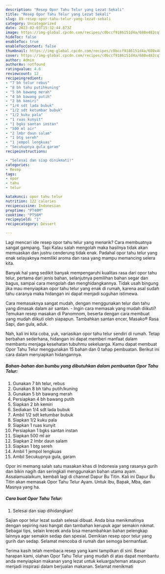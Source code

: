 ```yaml
---
description: "Resep Opor Tahu Telur yang Lezat Sekali"
title: "Resep Opor Tahu Telur yang Lezat Sekali"
slug: 89-resep-opor-tahu-telur-yang-lezat-sekali
category: Uncategorized
date: 2023-02-03T15:32:44.873Z
image: https://img-global.cpcdn.com/recipes/c0bccf9186151d4a/680x482cq70/opor-tahu-telur-foto-resep-utama.jpg
hideToc: false
enableToc: true
enableTocContent: false
thumbnail: https://img-global.cpcdn.com/recipes/c0bccf9186151d4a/680x482cq70/opor-tahu-telur-foto-resep-utama.jpg
cover: https://img-global.cpcdn.com/recipes/c0bccf9186151d4a/680x482cq70/opor-tahu-telur-foto-resep-utama.jpg
author: Admin
authorAv: notfound
ratingvalue: 4.6
reviewcount: 12
recipeingredient:
- "7 bh telur rebus"
- "8 bh tahu putihkuning"
- "5 bh bawang merah"
- "4 bh bawang putih"
- "2 bh kemiri"
- "1/4 sdt lada bubuk"
- "1/2 sdt ketumbar bubuk"
- "1/2 kuku pala"
- "1 ruas kunyit"
- "1 bgks santan instan"
- "500 ml air"
- "2 lmbr daun salam"
- "1 btg sereh"
- "1 jempol lengkuas"
- "Secukupnya gula garam"
recipeinstructions:

- "Selesai dan siap dinikmati!"
categories:
- Resep
tags:
- opor
- tahu
- telur

katakunci: opor tahu telur 
nutrition: 122 calories
recipecuisine: Indonesian
preptime: "PT40M"
cooktime: "PT56M"
recipeyield: "1"
recipecategory: Dessert

---
```



Lagi mencari ide resep opor tahu telur yang menarik? Cara membuatnya sangat gampang. Tapi Kalau salah mengolah maka hasilnya tidak akan memuaskan dan justru cenderung tidak enak. Padahal opor tahu telur yang enak selayaknya memiliki aroma dan rasa yang mampu memancing selera kita.


Banyak hal yang sedikit banyak mempengaruhi kualitas rasa dari opor tahu telur, pertama dari jenis bahan, selanjutnya pemilihan bahan segar dan bagus, sampai cara mengolah dan menghidangkannya. Tidak usah bingung jika mau menyiapkan opor tahu telur yang enak di rumah, karena asal sudah tahu caranya maka hidangan ini dapat menjadi suguhan istimewa.

Cara memasaknya sangat mudah, dengan menggunakan telur dan tahu yang dimasak dalam air santan. - Ingin cara memasak yang mudah diikuti? Temukan resep masakan di Panomnom, beserta dengan cara membuat yang mudah diikuti oleh siapapun. Tambahkan santan encer, Masako® Rasa Sapi, dan gula, aduk.


Nah, kali ini kita coba, yuk, variasikan opor tahu telur sendiri di rumah. Tetap berbahan sederhana, hidangan ini dapat memberi manfaat dalam membantu menjaga kesehatan tubuhmu sekeluarga. Kamu dapat membuat Opor Tahu Telur menggunakan 15 bahan dan 0 tahap pembuatan. Berikut ini cara dalam menyiapkan hidangannya.

<!--inarticleads1-->

##### Bahan-bahan dan bumbu yang dibutuhkan dalam pembuatan Opor Tahu Telur:

1. Gunakan 7 bh telur, rebus
1. Gunakan 8 bh tahu putih/kuning
1. Gunakan 5 bh bawang merah
1. Persiapkan 4 bh bawang putih
1. Siapkan 2 bh kemiri
1. Sediakan 1/4 sdt lada bubuk
1. Ambil 1/2 sdt ketumbar bubuk
1. Siapkan 1/2 kuku pala
1. Siapkan 1 ruas kunyit
1. Persiapkan 1 bgks santan instan
1. Siapkan 500 ml air
1. Siapkan 2 lmbr daun salam
1. Siapkan 1 btg sereh
1. Ambil 1 jempol lengkuas
1. Ambil Secukupnya gula, garam


Opor ini memang salah satu masakan khas di Indonesia yang rasanya gurih dan bikin nagih dan seringkali menggunakan bahan utama ayam. Assalamualaikum, kembali lagi di channel Dapur Bu Titin. Kali ini Dapur Bu Titin akan memasak Opor Tahu Telur Ayam. Untuk Ibu, Bapak, Mba, dan Masnya yang ha. 

<!--inarticleads2-->

##### Cara buat Opor Tahu Telur:


1. Selesai dan siap dihidangkan!

Sajian opor telur lezat sudah selesai dibuat. Anda bisa menikmatinya dengan sepiring nasi hangat dan tambahan kerupuk agar semakin nikmat. Sebagai tips, selain krecek anda bisa menambahkan bahan pelengkap lainnya agar semakin sedap dan spesial. Demikian resep opor telur yang gurih dan sedap. Selamat mencoba di rumah dan semoga bermanfaat. 

Terima kasih telah membaca resep yang kami tampilkan di sini. Besar harapan kami, olahan Opor Tahu Telur yang mudah di atas dapat membantu anda menyiapkan makanan yang lezat untuk keluarga/teman ataupun menjadi inspirasi dalam berjualan makanan. Selamat menikmati
